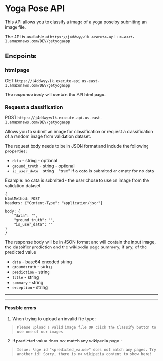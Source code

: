 # Yoga Pose API #

This API allows you to classify a image of a yoga pose by submiting an image file.

The API is available at `https://j4ddwyyv1k.execute-api.us-east-1.amazonaws.com/DEV/getyogaapp`

## Endpoints ##

### html page ###

GET `https://j4ddwyyv1k.execute-api.us-east-1.amazonaws.com/DEV/getyogaapp`

The response body will contain the API html page.

### Request a classification ###

POST `https://j4ddwyyv1k.execute-api.us-east-1.amazonaws.com/DEV/getyogaapp`

Allows you to submit an image for classification or request a classification of a random image from validation dataset.

The request body needs to be in JSON format and include the following properties:

 - `data` - string - optional
 - `ground_truth` - string - optional
 - `is_user_data` - string - "true" if a data is submited or empty for no data

Example: no data is submited - the user chose to use an image from the validation dataset
```
{
htmlMethod: POST
headers: {"Content-Type": "application/json"}

body: {
    "data": "",
    "ground_truth": "",
    "is_user_data": ""
}
}
```

The response body will be in JSON format and will contain the input image, the classifier prediction and the wikipedia page summary, if any, of the predicted value 

 - `data` - base64 encoded string
 - `groundtruth` - string
 - `prediction` - string
 - `title` - string
 - `summary` - string
 - `exception` - string

___
***
#### Possible errors ####

1) When trying to upload an invalid file type:

  > `Please upload a valid image file OR click the Classify button to use one of our images`

2) If predicted value does not match any wikipedia page :

  > `Issue: Page id "<predicted_value>" does not match any pages. Try another id!
  > Sorry, there is no wikipedia content to show here!`







